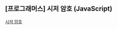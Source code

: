 ## **\[프로그래머스\] 시저 암호 (JavaScript)**
[시저 암호](https://school.programmers.co.kr/learn/courses/30/lessons/12926)



